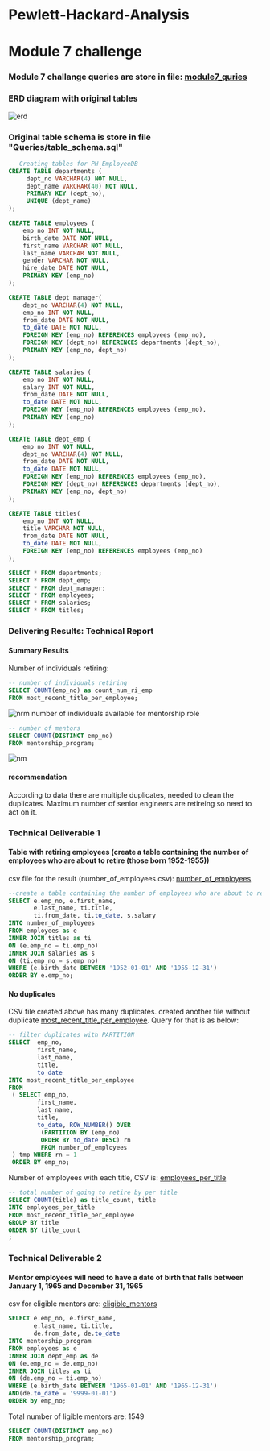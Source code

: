 # Pewlett-Hackard-Analysis
# Module 7 challenge
### Module 7 challange queries are store in file: [module7_quries](Queries/module_7_challenge.sql)
### ERD diagram with original tables
![erd](Orig_Table_ERD.png)
### Original table schema is store in file "Queries/table_schema.sql"
```sql
-- Creating tables for PH-EmployeeDB
CREATE TABLE departments (
     dept_no VARCHAR(4) NOT NULL,
     dept_name VARCHAR(40) NOT NULL,
     PRIMARY KEY (dept_no),
     UNIQUE (dept_name)
);

CREATE TABLE employees (
    emp_no INT NOT NULL,
    birth_date DATE NOT NULL,
	first_name VARCHAR NOT NULL,
	last_name VARCHAR NOT NULL,
	gender VARCHAR NOT NULL,
	hire_date DATE NOT NULL,
	PRIMARY KEY (emp_no)
);

CREATE TABLE dept_manager(
	dept_no VARCHAR(4) NOT NULL,
	emp_no INT NOT NULL,
	from_date DATE NOT NULL,
	to_date DATE NOT NULL,
	FOREIGN KEY (emp_no) REFERENCES employees (emp_no),
	FOREIGN KEY (dept_no) REFERENCES departments (dept_no),
	PRIMARY KEY (emp_no, dept_no)
);

CREATE TABLE salaries (
	emp_no INT NOT NULL,
	salary INT NOT NULL,
	from_date DATE NOT NULL,
	to_date DATE NOT NULL,
	FOREIGN KEY (emp_no) REFERENCES employees (emp_no),
	PRIMARY KEY (emp_no)
);

CREATE TABLE dept_emp (
	emp_no INT NOT NULL,
	dept_no VARCHAR(4) NOT NULL,
	from_date DATE NOT NULL,
	to_date DATE NOT NULL,
	FOREIGN KEY (emp_no) REFERENCES employees (emp_no),
	FOREIGN KEY (dept_no) REFERENCES departments (dept_no),
	PRIMARY KEY (emp_no, dept_no)
);

CREATE TABLE titles(
	emp_no INT NOT NULL,
	title VARCHAR NOT NULL,
	from_date DATE NOT NULL,
	to_date DATE NOT NULL,
	FOREIGN KEY (emp_no) REFERENCES employees (emp_no)
);

SELECT * FROM departments;
SELECT * FROM dept_emp;
SELECT * FROM dept_manager;
SELECT * FROM employees;
SELECT * FROM salaries;
SELECT * FROM titles;
```
### Delivering Results: Technical Report
#### Summary Results
Number of individuals retiring: 
```sql
-- number of individuals retiring
SELECT COUNT(emp_no) as count_num_ri_emp
FROM most_recent_title_per_employee;
```
![nrm](num_retiring_emp.PNG)
number of individuals
available for mentorship role
```sql
-- number of mentors
SELECT COUNT(DISTINCT emp_no)
FROM mentorship_program;
```
![nm](num_mentors.PNG)
#### recommendation
According to data there are multiple duplicates, needed to clean the duplicates. Maximum number of senior engineers are retireing so need to act on it.
### Technical Deliverable 1
#### Table with retiring employees (create a table containing the number of employees who are about to retire (those born 1952-1955))
csv file for the result (number_of_employees.csv): [number_of_employees](Data/number_of_employees.csv)
```sql
--create a table containing the number of employees who are about to retire (those born 1952-1955)
SELECT e.emp_no, e.first_name,
       e.last_name, ti.title,
       ti.from_date, ti.to_date, s.salary
INTO number_of_employees
FROM employees as e
INNER JOIN titles as ti
ON (e.emp_no = ti.emp_no)
INNER JOIN salaries as s
ON (ti.emp_no = s.emp_no)
WHERE (e.birth_date BETWEEN '1952-01-01' AND '1955-12-31')
ORDER BY e.emp_no;
```
#### No duplicates
CSV file created above has many duplicates. created another file without duplicate [most_recent_title_per_employee](Data/most_recent_title_per_employee.csv). Query for that is as below:
```sql
-- filter duplicates with PARTITION
SELECT  emp_no,
        first_name,
        last_name,
        title,
        to_date
INTO most_recent_title_per_employee
FROM
 ( SELECT emp_no,
        first_name,
        last_name,
        title,
        to_date, ROW_NUMBER() OVER
         (PARTITION BY (emp_no)
         ORDER BY to_date DESC) rn
         FROM number_of_employees
 ) tmp WHERE rn = 1
 ORDER BY emp_no;
```
Number of employees with each title, CSV is:  [employees_per_title](Data/retirement_ready_employees_grouped_by_title.csv)
```sql
-- total number of going to retire by per title
SELECT COUNT(title) as title_count, title
INTO employees_per_title
FROM most_recent_title_per_employee
GROUP BY title
ORDER BY title_count
;
```
### Technical Deliverable 2
#### Mentor employees will need to have a date of birth that falls between January 1, 1965 and December 31, 1965
csv for eligible mentors are:  [eligible_mentors](Data/mentorship_eligibility.csv)
```sql
SELECT e.emp_no, e.first_name,
       e.last_name, ti.title,
       de.from_date, de.to_date
INTO mentorship_program
FROM employees as e
INNER JOIN dept_emp as de
ON (e.emp_no = de.emp_no)
INNER JOIN titles as ti
ON (de.emp_no = ti.emp_no)
WHERE (e.birth_date BETWEEN '1965-01-01' AND '1965-12-31')
AND(de.to_date = '9999-01-01')
ORDER by emp_no;
```
Total number of ligible mentors are: 1549
```sql
SELECT COUNT(DISTINCT emp_no)
FROM mentorship_program;
```







